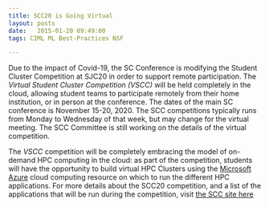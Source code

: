 ```yaml
---
title: SCC20 is Going Virtual
layout: posts
date:   2015-01-20 09:49:00
tags: CIML ML Best-Practices NSF

---
```


Due to the impact of Covid-19, the SC Conference is modifying the Student Cluster Competition at SJC20 in order to support remote participation. The _Virtual Student Cluster Competition (VSCC)_ will be held completely in the cloud, allowing student teams to participate remotely from their home institution, or in person at the conference. The dates of the main SC conference is November 15-20, 2020.
The SCC competitions typically runs from Monday to Wednesday of that week, but may change for the virtual meeting. The SCC Committee is still working on the details of the virtual competition.

The _VSCC_ competition will be completely embracing the model of on-demand HPC computing
in the cloud: as part of the competition, students will have the opportunity to build virtual
HPC Clusters using the [Microsoft Azure](https://azure.microsoft.com/en-us/)
cloud computing resource on which to run the different HPC applications. For more details about the SCC20 competition, and a list of the applications that will be run during the competition, visit [the SCC site here](https://sc20.supercomputing.org/program/studentssc/student-cluster-competition/)